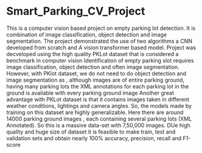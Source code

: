 # Smart_Parking_CV_Project
This is a computer vision based project on empty parking lot detection. It is combination of image classification, object detection and image segmentation.
The project demonstrated the use of two algorithms a CNN developed from scratch and A vision transformer based model. 
Project was decveloped using the high quality PKLot dataset that is considered a benchmark in computer vision
Identification of empty parking slot requires image classification, object detection and often image segmentation. However, with PKlot dataset, we do not need to do object detection and image segmentation as , although images are of entire parking ground, having many parking lots the XML annotations for each parking lot in the ground is available with every parking ground image
Another great advantage with PKLot dataset is that it contains images taken in different weather conditions, lightings and camera angles. So, the models made by training on this dataset are highly generalizable.
Here there are around 14000 parking ground images , each containing several parking lots (XML Annotated). So this is a massive data-set with 7,50,000 images.
DUe high quality and huge size of dataset it is feasible to make train, test and validation sets and obtain nearly 100% accuracy, precision, recall and F1-score




